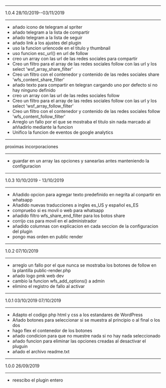 ********************************
 1.0.4 28/10/2019--03/11/2019 
********************************
- añado icono de telegram al spriter
- añado telegram a la lista de compartir
- añado telegram a la lista de seguir 
- añado link a los ajustes del plugin
- uso la funcion urlencode en el titulo y thumbnail
- uso funcion esc_url() en url de follow
- creo un array con las url de las redes sociales para compartir
- Creo un filtro para el array de las redes sociales follow con las url y los select 'wsf_array_share_filter'
- Creo un filtro con el contenedor y contenido de las redes sociales share 'wfs_content_share_filter'
- añado texto para compartir en telegran cargando uno por defecto si no hay ninguno definido
- creo un array con las url de las redes sociales follow
- Creo un filtro para el array de las redes sociales follow con las url y los select 'wsf_array_follow_filter'
- Creo un filtro con el contenedor y contenido de las redes sociales follow 'wfs_content_follow_filter'
- Arreglo un fallo por el que se mostraba el titulo sin nada marcado al aññadirlo mediante la funcion
- Unifico la funcion de eventos de google analytics


********************************
 proximas incorporaciones
********************************
- guardar en un array las opciones y sanearlas antes manteniendo la configuracion






********************************
 1.0.3 10/10/2019 - 13/10/2019
********************************
- Añadido opcion para agregar texto predefinido en negrita al conpartir en whatsapp 
- Añadido nuevas traducciones a ingles es_US y español es_ES
- compruebo si es movil o web para whatsapp 
- añadido filtro wfs_share_end_filter para los botos share
- corrijo css para movil en el administrador
- añadido columnas con explicacion en cada seccion de la configuracion del plugin
- pongo mas orden en public render




********************************
 1.0.2 07/10/2019
********************************
- arreglo un fallo por el que nunca se mostraba los botones de follow en la plantilla public-render.php
- añado logo pmk web dev
- cambio la funcion wfs_add_options() a admin
- elimino el registro de fallo al activar



********************************
 1.0.1 03/10/2019 07/10/2019
********************************
- Adapto el codigo php html y css a los estandares de WordPress
- Añado botones para seleccionar si se muestra al principio o al final o los dos
- hago flex el contenedor de los botones
- añado condicion para que no muestre nada si no hay nada seleccionado
- añado funcion para eliminar las opciones creadas al desactivar el pluguin
- añado el archivo readme.txt



********************************
 1.0.0 26/09/2019
********************************
- reescibo el plugin entero

